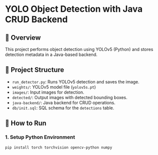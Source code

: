 # YOLO Object Detection with Java CRUD Backend

## 📌 Overview

This project performs object detection using YOLOv5 (Python) and stores detection metadata in a Java-based backend.

## 📁 Project Structure

- `run_detector.py`: Runs YOLOv5 detection and saves the image.
- `weights/`: YOLOv5 model file (`yolov5s.pt`)
- `images/`: Input images for detection.
- `detected/`: Output images with detected bounding boxes.
- `java-backend/`: Java backend for CRUD operations.
- `db/init.sql`: SQL schema for the `detections` table.

## 🚀 How to Run

### 1. Setup Python Environment

```bash
pip install torch torchvision opencv-python numpy
